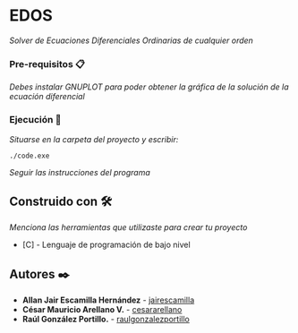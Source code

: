 # EDOS

_Solver de Ecuaciones Diferenciales Ordinarias de cualquier orden_


### Pre-requisitos 📋

_Debes instalar GNUPLOT para poder obtener la gráfica de la solución de la ecuación diferencial_


### Ejecución 🔧

_Situarse en la carpeta del proyecto y escribir:_

```
./code.exe
```

_Seguir las instrucciones del programa_


## Construido con 🛠️

_Menciona las herramientas que utilizaste para crear tu proyecto_

* [C] - Lenguaje de programación de bajo nivel


## Autores ✒️


* **Allan Jair Escamilla Hernández** - [jairescamilla](https://github.com/jairescamilla)
* **César Mauricio Arellano V.** - [cesararellano](https://github.com/cesararellano)
* **Raúl González Portillo.** - [raulgonzalezportillo](https://github.com/raulgonzalezportillo)

